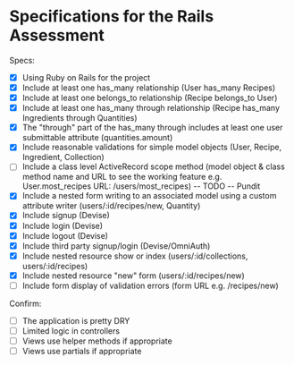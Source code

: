 # Specifications for the Rails Assessment

Specs:
- [x] Using Ruby on Rails for the project
- [x] Include at least one has_many relationship (User has_many Recipes)
- [x] Include at least one belongs_to relationship (Recipe belongs_to User)
- [x] Include at least one has_many through relationship (Recipe has_many Ingredients through Quantities)
- [x] The "through" part of the has_many through includes at least one user submittable attribute (quantities.amount)
- [x] Include reasonable validations for simple model objects (User, Recipe, Ingredient, Collection)
- [ ] Include a class level ActiveRecord scope method (model object & class method name and URL to see the working feature e.g. User.most_recipes URL: /users/most_recipes) -- TODO -- Pundit
- [x] Include a nested form writing to an associated model using a custom attribute writer (users/:id/recipes/new, Quantity)
- [x] Include signup (Devise)
- [x] Include login (Devise)
- [x] Include logout (Devise)
- [x] Include third party signup/login (Devise/OmniAuth)
- [x] Include nested resource show or index (users/:id/collections, users/:id/recipes)
- [x] Include nested resource "new" form (users/:id/recipes/new)
- [ ] Include form display of validation errors (form URL e.g. /recipes/new)

Confirm:
- [ ] The application is pretty DRY
- [ ] Limited logic in controllers
- [ ] Views use helper methods if appropriate
- [ ] Views use partials if appropriate
